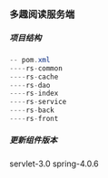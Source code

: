 ### 多趣阅读服务端

##### 项目结构

```java
-- pom.xml
----rs-common
----rs-cache
----rs-dao
----rs-index
----rs-service
----rs-back
----rs-front
```

##### 更新组件版本

servlet-3.0
spring-4.0.6
